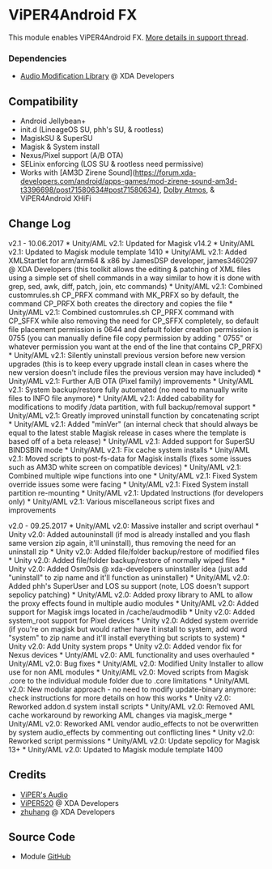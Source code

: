 # ViPER4Android FX
This module enables ViPER4Android FX. [More details in support thread](https://forum.xda-developers.com/apps/magisk/module-viper4android-fx-2-5-0-5-t3577058).

### Dependencies
* [Audio Modification Library](https://forum.xda-developers.com/apps/magisk/module-audio-modification-library-t3579612) @ XDA Developers

## Compatibility
* Android Jellybean+
* init.d (LineageOS SU, phh's SU, & rootless)
* MagiskSU & SuperSU
* Magisk & System install
* Nexus/Pixel support (A/B OTA)
* SELinix enforcing (LOS SU & rootless need permissive)
* Works with [AM3D Zirene Sound](https://forum.xda-developers.com/android/apps-games/mod-zirene-sound-am3d-t3396698/post71580634#post71580634}, [Dolby Atmos](https://github.com/therealahrion/Dolby-Atmos-ZTE-Axon-7), & ViPER4Android XHiFi

## Change Log
v2.1 - 10.06.2017
    * Unity/AML v2.1: Updated for Magisk v14.2
    * Unity/AML v2.1: Updated to Magisk module template 1410
    * Unity/AML v2.1: Added XMLStartlet for arm/arm64 & x86 by JamesDSP developer, james3460297 @ XDA Developers (this toolkit allows the editing & patching of XML files using a simple set of shell commands in a way similar to how it is done with grep, sed, awk, diff, patch, join, etc commands)
    * Unity/AML v2.1: Combined customrules.sh CP_PRFX command with MK_PRFX so by default, the command CP_PRFX both creates the directory and copies the file
    * Unity/AML v2.1: Combined customrules.sh CP_PRFX command with CP_SFFX while also removing the need for CP_SFFX completely, so default file placement permission is 0644 and default folder creation permission is 0755 (you can manually define file copy permission by adding " 0755" or whatever permission you want at the end of the line that contains CP_PRFX)
    * Unity/AML v2.1: Silently uninstall previous version before new version upgrades (this is to keep every upgrade install clean in cases where the new version doesn't include files the previous version may have included)
    * Unity/AML v2.1: Further A/B OTA (Pixel family) improvements
    * Unity/AML v2.1: System backup/restore fully automated (no need to manually write files to INFO file anymore)
    * Unity/AML v2.1: Added cabability for modifications to modify /data partition, with full backup/removal support
    * Unity/AML v2.1: Greatly improved uninstall function by concatenating script
    * Unity/AML v2.1: Added "minVer" (an internal check that should always be equal to the latest stable Magisk release in cases where the template is based off of a beta release)
    * Unity/AML v2.1: Added support for SuperSU BINDSBIN mode
    * Unity/AML v2.1: Fix cache system installs
    * Unity/AML v2.1: Moved scripts to post-fs-data for Magisk installs (fixes some issues such as AM3D white screen on compatible devices)
    * Unity/AML v2.1: Combined multiple wipe functions into one
    * Unity/AML v2.1: Fixed System override issues some were facing
    * Unity/AML v2.1: Fixed System install partition re-mounting
    * Unity/AML v2.1: Updated Instructions (for developers only)
    * Unity/AML v2.1: Various miscellaneous script fixes and improvements

v2.0 - 09.25.2017
    * Unity/AML v2.0: Massive installer and script overhaul
    * Unity v2.0: Added autouninstall (if mod is already installed and you flash same version zip again, it'll uninstall), thus removing the need for an uninstall zip
    * Unity v2.0: Added file/folder backup/restore of modified files
    * Unity v2.0: Added file/folder backup/restore of normally wiped files
    * Unity v2.0: Added Osm0sis @ xda-developers uninstaller idea (just add "uninstall" to zip name and it'll function as uninstaller)
    * Unity/AML v2.0: Added phh's SuperUser and LOS su support (note, LOS doesn't support sepolicy patching)
    * Unity/AML v2.0: Added proxy library to AML to allow the proxy effects found in multiple audio modules
    * Unity/AML v2.0: Added support for Magisk imgs located in /cache/audmodlib
    * Unity v2.0: Added system_root support for Pixel devices
    * Unity v2.0: Added system override (if you're on magisk but would rather have it install to system, add word "system" to zip name and it'll install everything but scripts to system)
    * Unity v2.0: Add Unity system props
    * Unity v2.0: Added vendor fix for Nexus devices
    * Unty/AML v2.0: AML functionality and uses overhauled
    * Unity/AML v2.0: Bug fixes
    * Unity/AML v2.0: Modified Unity Installer to allow use for non AML modules
    * Unity/AML v2.0: Moved scripts from Magisk .core to the individual module folder due to .core limitations
    * Unity/AML v2.0: New modular approach - no need to modify update-binary anymore: check instructions for more details on how this works
    * Unity v2.0: Reworked addon.d system install scripts
    * Unity/AML v2.0: Removed AML cache workaround by reworking AML changes via magisk_merge
    * Unity/AML v2.0: Reworked AML vendor audio_effects to not be overwritten by system audio_effects by commenting out conflicting lines
    * Unity v2.0: Reworked script permissions
    * Unity/AML v2.0: Update sepolicy for Magisk 13+
    * Unity/AML v2.0: Updated to Magisk module template 1400

## Credits
* [ViPER's Audio](http://vipersaudio.com/blog/)
* [ViPER520](http://vipersaudio.com/blog/) @ XDA Developers
* [zhuhang](https://forum.xda-developers.com/showthread.php?t=2191223) @ XDA Developers

## Source Code
* Module [GitHub](https://github.com/therealahrion/ViPER4Android-FX)

